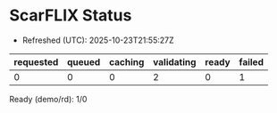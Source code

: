﻿# ScarFLIX Status

* Refreshed (UTC): 2025-10-23T21:55:27Z

| requested | queued | caching | validating | ready | failed |
|-----------|--------|---------|------------|-------|--------|
| 0 | 0 | 0 | 2 | 0 | 1 |

Ready (demo/rd): 1/0
